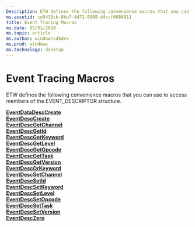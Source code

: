 ```yaml
---
Description: ETW defines the following convenience macros that you can use to access members of the EVENT\_DESCRIPTOR structure.
ms.assetid: ce5439cb-8bb7-4d71-8908-d4ccf6086811
title: Event Tracing Macros
ms.date: 05/31/2018
ms.topic: article
ms.author: windowssdkdev
ms.prod: windows
ms.technology: desktop
---
```


# Event Tracing Macros

ETW defines the following convenience macros that you can use to access members of the EVENT\_DESCRIPTOR structure.

<dl>

[**EventDataDescCreate**](/windows/win32/Evntprov/nf-evntprov-eventdatadesccreate?branch=master)  
[**EventDescCreate**](/windows/win32/Evntprov/nf-evntprov-eventdesccreate?branch=master)  
[**EventDescGetChannel**](/windows/win32/Evntprov/nf-evntprov-eventdescgetchannel?branch=master)  
[**EventDescGetId**](/windows/win32/Evntprov/nf-evntprov-eventdescgetid?branch=master)  
[**EventDescGetKeyword**](/windows/win32/Evntprov/nf-evntprov-eventdescgetkeyword?branch=master)  
[**EventDescGetLevel**](/windows/win32/Evntprov/nf-evntprov-eventdescgetlevel?branch=master)  
[**EventDescGetOpcode**](/windows/win32/Evntprov/nf-evntprov-eventdescgetopcode?branch=master)  
[**EventDescGetTask**](/windows/win32/Evntprov/nf-evntprov-eventdescgettask?branch=master)  
[**EventDescGetVersion**](/windows/win32/Evntprov/nf-evntprov-eventdescgetversion?branch=master)  
[**EventDescOrKeyword**](/windows/win32/Evntprov/nf-evntprov-eventdescorkeyword?branch=master)  
[**EventDescSetChannel**](/windows/win32/Evntprov/nf-evntprov-eventdescsetchannel?branch=master)  
[**EventDescSetId**](/windows/win32/Evntprov/nf-evntprov-eventdescsetid?branch=master)  
[**EventDescSetKeyword**](/windows/win32/Evntprov/nf-evntprov-eventdescsetkeyword?branch=master)  
[**EventDescSetLevel**](/windows/win32/Evntprov/nf-evntprov-eventdescsetlevel?branch=master)  
[**EventDescSetOpcode**](/windows/win32/Evntprov/nf-evntprov-eventdescsetopcode?branch=master)  
[**EventDescSetTask**](/windows/win32/Evntprov/nf-evntprov-eventdescsettask?branch=master)  
[**EventDescSetVersion**](/windows/win32/Evntprov/nf-evntprov-eventdescsetversion?branch=master)  
[**EventDescZero**](/windows/win32/Evntprov/nf-evntprov-eventdesczero?branch=master)  
</dl>

 

 



